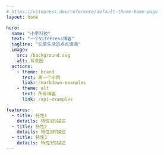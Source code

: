 ```yaml
---
# https://vitepress.dev/reference/default-theme-home-page
layout: home

hero:
  name: "小李科技"
  text: "一个VitePress博客"
  tagline: "记录生活的点点滴滴"
  image:
    src: /background.svg
    alt: 背景图
  actions:
    - theme: brand
      text: 第一个示例
      link: /markdown-examples
    - theme: alt
      text: 所有博客
      link: /api-examples

features:
  - title: 特性1
    details: 特性1的描述
  - title: 特性2
    details: 特性2的描述
  - title: 特性3
    details: 特性3的描述
---
```


